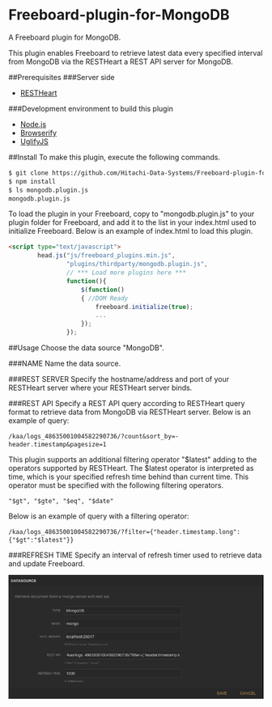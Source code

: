 # Freeboard-plugin-for-MongoDB
A Freeboard plugin for MongoDB.

This plugin enables Freeboard to retrieve latest data every specified interval from MongoDB via the RESTHeart a REST API server for MongoDB.

##Prerequisites
###Server side
* [RESTHeart](http://restheart.org)

###Development environment to build this plugin
* [Node.js](https://nodejs.org/en/)
* [Browserify](http://browserify.org)
* [UglifyJS](https://github.com/mishoo/UglifyJS)


##Install
To make this plugin, execute the following commands.
```sh
$ git clone https://github.com/Hitachi-Data-Systems/Freeboard-plugin-for-MongoDB.git
$ npm install
$ ls mongodb.plugin.js
mongodb.plugin.js
```

To load the plugin in your Freeboard, copy to "mongodb.plugin.js" to your plugin folder for Freeboard, and add it to the list in your index.html used to initialize Freeboard.  Below is an example of index.html to load this plugin.
```html
<script type="text/javascript">
        head.js("js/freeboard_plugins.min.js",
                "plugins/thirdparty/mongodb.plugin.js",
                // *** Load more plugins here ***
                function(){
                    $(function()
                    { //DOM Ready
                        freeboard.initialize(true);
						...
                    });
                });
```

##Usage
Choose the data source "MongoDB".

###NAME
Name the data source.

###REST SERVER
Specify the hostname/address and port of your RESTHeart server where your RESTHeart server binds. 

###REST API
Specify a REST API query according to RESTHeart query format to retrieve data from MongoDB via RESTHeart server.  Below is an example of query:
```uri
/kaa/logs_48635001004582290736/?count&sort_by=-header.timestamp&pagesize=1
```
This plugin supports an additional filtering operator "$latest" adding to the operators supported by RESTHeart.
The $latest operator is interpreted as time, which is your specified refresh time behind than current time.
This operator must be specified with the following filtering operators.
```text
"$gt", "$gte", "$eq", "$date"
```
Below is an example of query with a filtering operator:
```text
/kaa/logs_48635001004582290736/?filter={"header.timestamp.long":{"$gt":"$latest"}}
```

###REFRESH TIME
Specify an interval of refresh timer used to retrieve data and update Freeboard.


![Add Datasource](./docs/freeboard_datasource.png)
